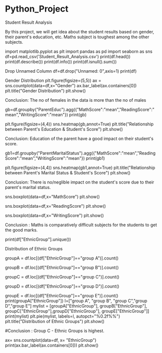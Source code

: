 # Python_Project
Student Result Analysis

By this project, we will get idea about the student results based on gender, their parent's education, etc.
Maths subject is toughest among the other subjects.

import matplotlib.pyplot as plt
import pandas as pd
import seaborn as sns
df=pd.read_csv('Student_Result_Analysis.csv')
print(df.head())
print(df.describe())
print(df.info())
print(df.isnull().sum())

Drop Unnamed Column
df=df.drop("Unnamed: 0",axis=1)
print(df)

Gender Distribution
plt.figure(figsize=(5,5))
ax = sns.countplot(data=df,x="Gender")
ax.bar_label(ax.containers[0])
plt.title("Gender Distribution")
plt.show()

Conclusion: The no of females in the data is more than the no of males

gb=df.groupby("ParentEduc").agg({"MathScore":"mean","ReadingScore":"mean","WritingScore":"mean"})
print(gb)

plt.figure(figsize=(4,4))
sns.heatmap(gb,annot=True)
plt.title("Relationship between Parent's Education & Student's Score")
plt.show()

Conclusion: Education of the parent have a good impact on their student's score.

gb1=df.groupby("ParentMaritalStatus").agg({"MathScore":"mean","ReadingScore":"mean","WritingScore":"mean"})
print(gb1)

plt.figure(figsize=(4,4))
sns.heatmap(gb1,annot=True)
plt.title("Relationship between Parent's Marital Status & Student's Score")
plt.show()

Conclusion: There is no/neglible impact on the student's score due to their parent's marital status.

sns.boxplot(data=df,x="MathScore")
plt.show()

sns.boxplot(data=df,x="ReadingScore")
plt.show()

sns.boxplot(data=df,x="WritingScore")
plt.show()

Conclusion : Maths is comparatively difficult subjects for the students to get the good marks.

print(df["EthnicGroup"].unique())

Distribution of Ethnic Groups

groupA = df.loc[(df["EthnicGroup"]=="group A")].count()

groupB = df.loc[(df["EthnicGroup"]=="group B")].count()

groupC = df.loc[(df["EthnicGroup"]=="group C")].count()

groupD = df.loc[(df["EthnicGroup"]=="group D")].count()

groupE = df.loc[(df["EthnicGroup"]=="group E")].count()
print(groupA["EthnicGroup"])
l=["group A", "group B", "group C","group D","group E"]
mylist = [groupA["EthnicGroup"], groupB["EthnicGroup"], groupC["EthnicGroup"],groupD["EthnicGroup"], groupE["EthnicGroup"]]
print(mylist)
plt.pie(mylist, labels=l, autopct="%0.2f%%")
plt.title("Distribution of Ethnic Groups")
plt.show()

#Conclusion : Group C - Ethnic Groups is highest.

ax= sns.countplot(data=df, x= "EthnicGroup")
print(ax.bar_label(ax.containers[0]))
plt.show()
